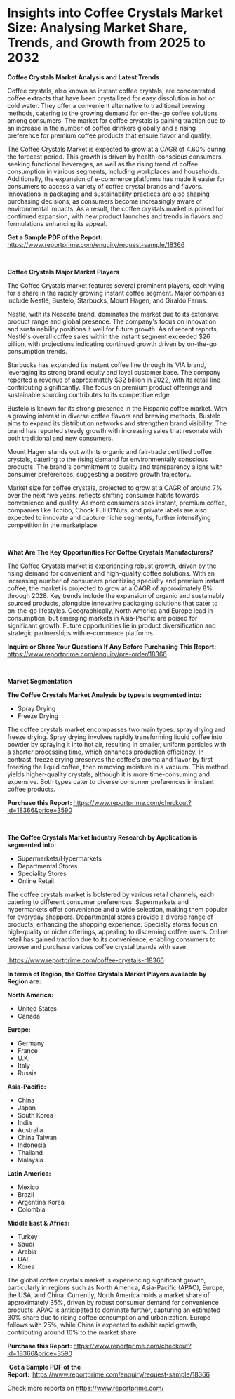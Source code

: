 <p><h1>Insights into Coffee Crystals Market Size: Analysing Market Share, Trends, and Growth from 2025 to 2032</h1></p><p><strong>Coffee Crystals Market Analysis and Latest Trends</strong></p>
<p><p>Coffee crystals, also known as instant coffee crystals, are concentrated coffee extracts that have been crystallized for easy dissolution in hot or cold water. They offer a convenient alternative to traditional brewing methods, catering to the growing demand for on-the-go coffee solutions among consumers. The market for coffee crystals is gaining traction due to an increase in the number of coffee drinkers globally and a rising preference for premium coffee products that ensure flavor and quality. </p><p>The Coffee Crystals Market is expected to grow at a CAGR of 4.60% during the forecast period. This growth is driven by health-conscious consumers seeking functional beverages, as well as the rising trend of coffee consumption in various segments, including workplaces and households. Additionally, the expansion of e-commerce platforms has made it easier for consumers to access a variety of coffee crystal brands and flavors. Innovations in packaging and sustainability practices are also shaping purchasing decisions, as consumers become increasingly aware of environmental impacts. As a result, the coffee crystals market is poised for continued expansion, with new product launches and trends in flavors and formulations enhancing its appeal.</p></p>
<p><strong>Get a Sample PDF of the Report:&nbsp;</strong> <a href="https://www.reportprime.com/enquiry/request-sample/18366?utm_campaign=3365&utm_medium=2&utm_source=Github&utm_content=ia&utm_term=19032025&utm_id=coffee-crystals">https://www.reportprime.com/enquiry/request-sample/18366</a></p>
<p>&nbsp;</p>
<p><strong>Coffee Crystals Major Market Players</strong></p>
<p><p>The Coffee Crystals market features several prominent players, each vying for a share in the rapidly growing instant coffee segment. Major companies include Nestlé, Bustelo, Starbucks, Mount Hagen, and Giraldo Farms.</p><p>Nestlé, with its Nescafé brand, dominates the market due to its extensive product range and global presence. The company's focus on innovation and sustainability positions it well for future growth. As of recent reports, Nestlé's overall coffee sales within the instant segment exceeded $26 billion, with projections indicating continued growth driven by on-the-go consumption trends.</p><p>Starbucks has expanded its instant coffee line through its VIA brand, leveraging its strong brand equity and loyal customer base. The company reported a revenue of approximately $32 billion in 2022, with its retail line contributing significantly. The focus on premium product offerings and sustainable sourcing contributes to its competitive edge.</p><p>Bustelo is known for its strong presence in the Hispanic coffee market. With a growing interest in diverse coffee flavors and brewing methods, Bustelo aims to expand its distribution networks and strengthen brand visibility. The brand has reported steady growth with increasing sales that resonate with both traditional and new consumers.</p><p>Mount Hagen stands out with its organic and fair-trade certified coffee crystals, catering to the rising demand for environmentally conscious products. The brand's commitment to quality and transparency aligns with consumer preferences, suggesting a positive growth trajectory.</p><p>Market size for coffee crystals, projected to grow at a CAGR of around 7% over the next five years, reflects shifting consumer habits towards convenience and quality. As more consumers seek instant, premium coffee, companies like Tchibo, Chock Full O’Nuts, and private labels are also expected to innovate and capture niche segments, further intensifying competition in the marketplace.</p></p>
<p>&nbsp;</p>
<p><strong>What Are The Key Opportunities For Coffee Crystals Manufacturers?</strong></p>
<p><p>The Coffee Crystals market is experiencing robust growth, driven by the rising demand for convenient and high-quality coffee solutions. With an increasing number of consumers prioritizing specialty and premium instant coffee, the market is projected to grow at a CAGR of approximately 8% through 2028. Key trends include the expansion of organic and sustainably sourced products, alongside innovative packaging solutions that cater to on-the-go lifestyles. Geographically, North America and Europe lead in consumption, but emerging markets in Asia-Pacific are poised for significant growth. Future opportunities lie in product diversification and strategic partnerships with e-commerce platforms.</p></p>
<p><strong>Inquire or Share Your Questions If Any Before Purchasing This Report:</strong> <a href="https://www.reportprime.com/enquiry/pre-order/18366?utm_campaign=3365&utm_medium=2&utm_source=Github&utm_content=ia&utm_term=19032025&utm_id=coffee-crystals">https://www.reportprime.com/enquiry/pre-order/18366</a></p>
<p>&nbsp;</p>
<p><strong>Market Segmentation</strong></p>
<p><strong>The Coffee Crystals Market Analysis by types is segmented into:</strong></p>
<p><ul><li>Spray Drying</li><li>Freeze Drying</li></ul></p>
<p><p>The coffee crystals market encompasses two main types: spray drying and freeze drying. Spray drying involves rapidly transforming liquid coffee into powder by spraying it into hot air, resulting in smaller, uniform particles with a shorter processing time, which enhances production efficiency. In contrast, freeze drying preserves the coffee's aroma and flavor by first freezing the liquid coffee, then removing moisture in a vacuum. This method yields higher-quality crystals, although it is more time-consuming and expensive. Both types cater to diverse consumer preferences in instant coffee products.</p></p>
<p><strong>Purchase this Report:&nbsp;</strong><a href="https://www.reportprime.com/checkout?id=18366&price=3590&utm_campaign=3365&utm_medium=2&utm_source=Github&utm_content=ia&utm_term=19032025&utm_id=coffee-crystals">https://www.reportprime.com/checkout?id=18366&price=3590</a></p>
<p>&nbsp;</p>
<p><strong>The Coffee Crystals Market Industry Research by Application is segmented into:</strong></p>
<p><ul><li>Supermarkets/Hypermarkets</li><li>Departmental Stores</li><li>Speciality Stores</li><li>Online Retail</li></ul></p>
<p><p>The coffee crystals market is bolstered by various retail channels, each catering to different consumer preferences. Supermarkets and hypermarkets offer convenience and a wide selection, making them popular for everyday shoppers. Departmental stores provide a diverse range of products, enhancing the shopping experience. Specialty stores focus on high-quality or niche offerings, appealing to discerning coffee lovers. Online retail has gained traction due to its convenience, enabling consumers to browse and purchase various coffee crystal brands with ease.</p></p>
<p><a href="https://www.reportprime.com/coffee-crystals-r18366?utm_campaign=3365&utm_medium=2&utm_source=Github&utm_content=ia&utm_term=19032025&utm_id=coffee-crystals">&nbsp;https://www.reportprime.com/coffee-crystals-r18366</a></p>
<p><strong>In terms of Region, the Coffee Crystals Market Players available by Region are:</strong></p>
<p>
    <p> <strong> North America: </strong>
        <ul>
            <li>United States</li>
            <li>Canada</li>
        </ul>
        </p> 
    <p> <strong> Europe: </strong>
        <ul>
            <li>Germany</li>
            <li>France</li>
            <li>U.K.</li>
            <li>Italy</li>
            <li>Russia</li>
        </ul>
        </p> 
    <p> <strong> Asia-Pacific: </strong>
        <ul>
            <li>China</li>
            <li>Japan</li>
            <li>South Korea</li>
            <li>India</li>
            <li>Australia</li>
            <li>China Taiwan</li>
            <li>Indonesia</li>
            <li>Thailand</li>
            <li>Malaysia</li>
        </ul>
        </p> 
    <p> <strong> Latin America: </strong>
        <ul>
            <li>Mexico</li>
            <li>Brazil</li>
            <li>Argentina Korea</li>
            <li>Colombia</li>
        </ul>
        </p> 
    <p> <strong> Middle East & Africa: </strong>
        <ul>
            <li>Turkey</li>
            <li>Saudi</li>
            <li>Arabia</li>
            <li>UAE</li>
            <li>Korea</li>
        </ul>
    </p>
    </p>
<p><p>The global coffee crystals market is experiencing significant growth, particularly in regions such as North America, Asia-Pacific (APAC), Europe, the USA, and China. Currently, North America holds a market share of approximately 35%, driven by robust consumer demand for convenience products. APAC is anticipated to dominate further, capturing an estimated 30% share due to rising coffee consumption and urbanization. Europe follows with 25%, while China is expected to exhibit rapid growth, contributing around 10% to the market share.</p></p>
<p><strong>Purchase this Report: </strong><a href="https://www.reportprime.com/checkout?id=18366&price=3590&utm_campaign=3365&utm_medium=2&utm_source=Github&utm_content=ia&utm_term=19032025&utm_id=coffee-crystals">https://www.reportprime.com/checkout?id=18366&price=3590</a></p>
<p>&nbsp;<strong>Get a Sample PDF of the Report:&nbsp;&nbsp;</strong><a href="https://www.reportprime.com/enquiry/request-sample/18366?utm_campaign=3365&utm_medium=2&utm_source=Github&utm_content=ia&utm_term=19032025&utm_id=coffee-crystals">https://www.reportprime.com/enquiry/request-sample/18366</a></p>
<p><strong></strong></p>
<p>Check more reports on <a href="https://www.reportprime.com/?utm_campaign=3365&utm_medium=2&utm_source=Github&utm_content=ia&utm_term=19032025&utm_id=coffee-crystals">https://www.reportprime.com/</a></p>